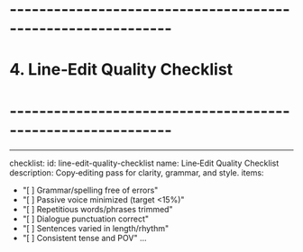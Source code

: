 <!-- Powered by XIAOMA™ Core -->

# ------------------------------------------------------------

# 4. Line‑Edit Quality Checklist

# ------------------------------------------------------------

---

checklist:
id: line-edit-quality-checklist
name: Line‑Edit Quality Checklist
description: Copy‑editing pass for clarity, grammar, and style.
items:

- "[ ] Grammar/spelling free of errors"
- "[ ] Passive voice minimized (target <15%)"
- "[ ] Repetitious words/phrases trimmed"
- "[ ] Dialogue punctuation correct"
- "[ ] Sentences varied in length/rhythm"
- "[ ] Consistent tense and POV"
  ...
